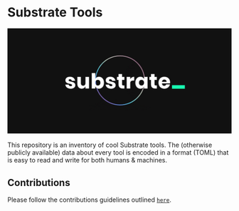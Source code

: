 # Substrate Tools

<p align="center">
  <img src="sub.gif">
</p>

This repository is an inventory of cool Substrate tools. The (otherwise publicly available) data about every tool is encoded in a format (TOML) that is easy to read and write for both humans & machines.

## Contributions

Please follow the contributions guidelines outlined [`here`](CONTRIBUTING.md).
